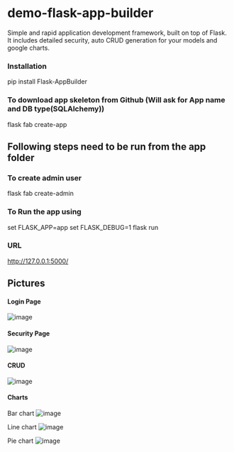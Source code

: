# demo-flask-app-builder
Simple and rapid application development framework, built on top of Flask. It includes detailed security, auto CRUD generation for your models and google charts.

### Installation 
pip install Flask-AppBuilder

### To download app skeleton from Github (Will ask for App name and DB type(SQLAlchemy))
flask fab create-app

## Following steps need to be run from the app folder
### To create admin user 
flask fab create-admin

### To Run the app using 
set FLASK_APP=app
set FLASK_DEBUG=1
flask run

### URL 
http://127.0.0.1:5000/

## Pictures

#### Login Page
![image](https://user-images.githubusercontent.com/39857587/162568400-716df414-3f8c-42ab-9a1f-bd13761c9f2b.png)
#### Security Page
![image](https://user-images.githubusercontent.com/39857587/162569622-e9a03315-01e5-4ea2-91ce-720009fc626a.png)
#### CRUD
![image](https://user-images.githubusercontent.com/39857587/162569657-6780859e-b32f-4110-ac90-546efe8f8c83.png)
#### Charts
Bar chart
![image](https://user-images.githubusercontent.com/39857587/162569680-525c7e24-7433-4431-b06f-c181e5d68ecc.png)

Line chart
![image](https://user-images.githubusercontent.com/39857587/162569711-7970f9dc-04f0-4d14-aac6-2aedb3216853.png)

Pie chart
![image](https://user-images.githubusercontent.com/39857587/162569729-6ba0e1b5-ee81-4957-a087-afce870fd040.png)

